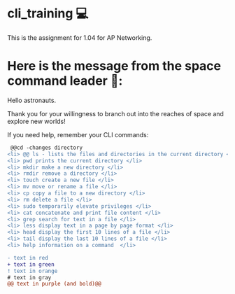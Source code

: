 # cli_training 💻
This is the assignment for 1.04 for AP Networking. 

# Here is the message from the space command leader 🚀: 

Hello astronauts. 

Thank you for your willingness to branch out 
into the reaches of space and explore new worlds!

If you need help, remember your CLI commands:
```diff
 @@cd -changes directory 
<li> @@ ls - lists the files and directories in the current directory </li>
<li> pwd prints the current directory </li>
<li> mkdir make a new directory </li>
<li> rmdir remove a directory </li>
<li> touch create a new file </li>
<li> mv move or rename a file </li>
<li> cp copy a file to a new directory </li>
<li> rm delete a file </li>
<li> sudo temporarily elevate privileges </li>
<li> cat concatenate and print file content </li>
<li> grep search for text in a file </li>
<li> less display text in a page by page format </li>
<li> head display the first 10 lines of a file </li>
<li> tail display the last 10 lines of a file </li>
<li> help information on a command  </li>
```
```diff
- text in red
+ text in green
! text in orange
# text in gray
@@ text in purple (and bold)@@
```


